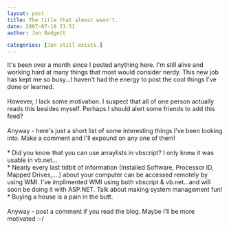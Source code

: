 ```yaml
---
layout: post
title: The title that almost wasn't.
date: 2007-07-18 21:51
author: Jon Badgett

categories: [Jon still exists.]
---
```

It's been over a month since I posted anything here. I'm still alive and working hard at many things that most would consider nerdy. This new job has kept me so busy...I haven't had the energy to post the cool things I've done or learned.<br /><br />However, I lack some motivation. I suspect that all of one person actually reads this besides myself. Perhaps I should alert some friends to add this feed?<br /><br />Anyway - here's just a short list of some interesting things I've been looking into. Make a comment and I'll expound on any one of them!<br /><br />* Did you know that you can use arraylists in vbscript? I only knew it was usable in vb.net...<br />* Nearly every last tidbit of information (Installed Software, Processor ID, Mapped Drives,....) about your computer can be accessed remotely by using WMI. I've implimented WMI using both vbscript &amp; vb.net...and will soon be doing it with ASP.NET. Talk about making system management fun!<br />* Buying a house is a pain in the butt.<br /><br />Anyway - post a comment if you read the blog. Maybe I'll be more motivated :-/
